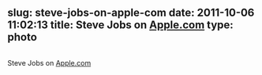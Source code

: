 slug: steve-jobs-on-apple-com
date: 2011-10-06 11:02:13
title: Steve Jobs on [Apple.com](http://apple.com)
type: photo
---

<img src="{{@asset.url swerner/tumblr/2011-10-06-steve-jobs-on-apple-com-8b989a8bc7.png}}" alt=""/>

Steve Jobs on [Apple.com](http://apple.com)
